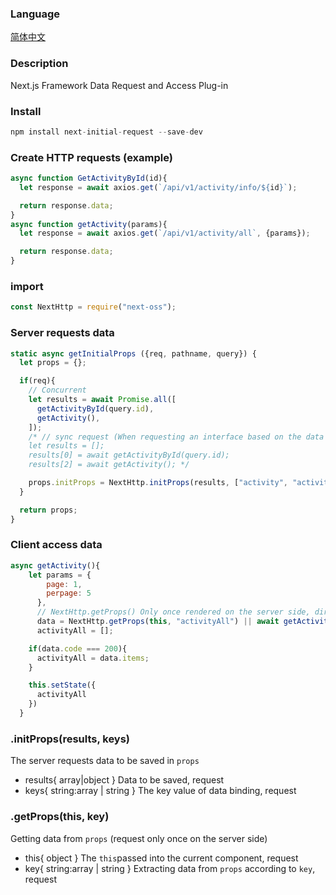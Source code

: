 ### Language
[简体中文](https://github.com/kszitt/next-initial-request/blob/master/README.md)

### Description
Next.js Framework Data Request and Access Plug-in 

### Install
``` javascript
npm install next-initial-request --save-dev
```

### Create HTTP requests (example)  
``` javascript
async function GetActivityById(id){
  let response = await axios.get(`/api/v1/activity/info/${id}`);

  return response.data;
}
async function getActivity(params){
  let response = await axios.get(`/api/v1/activity/all`, {params});

  return response.data;
}
```
### import
``` javascript
const NextHttp = require("next-oss");
```
### Server requests data
``` javascript
static async getInitialProps ({req, pathname, query}) {
  let props = {};

  if(req){
    // Concurrent
    let results = await Promise.all([
      getActivityById(query.id),
      getActivity(),
    ]);
    /* // sync request (When requesting an interface based on the data of the interface, you can use this method)  
    let results = [];
    results[0] = await getActivityById(query.id);
    results[2] = await getActivity(); */

    props.initProps = NextHttp.initProps(results, ["activity", "activityAll"]);
  }

  return props;
}
```
### Client access data
``` javascript
async getActivity(){
    let params = {
        page: 1,
        perpage: 5
      },
      // NextHttp.getProps() Only once rendered on the server side, directly requested by the client
      data = NextHttp.getProps(this, "activityAll") || await getActivity(params),
      activityAll = [];

    if(data.code === 200){
      activityAll = data.items;
    }

    this.setState({
      activityAll
    })
  }
```
### .initProps(results, keys)  
The server requests data to be saved in `props`
- results{ array|object } Data to be saved, request
- keys{ string:array | string } The key value of data binding, request
### .getProps(this, key)  
Getting data from `props` (request only once on the server side)
- this{ object } The `this`passed into the current component, request
- key{ string:array | string } Extracting data from `props` according to `key`, request
